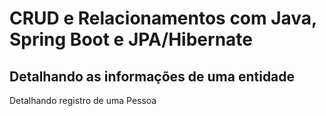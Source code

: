 # CRUD e Relacionamentos com Java, Spring Boot e JPA/Hibernate

## Detalhando as informações de uma entidade

Detalhando registro de uma Pessoa
